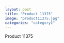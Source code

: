 ```yaml
---
layout: post
title: "Product 11375"
image: "product11375.jpg"
categories: "category1"
---
```

Product 11375

